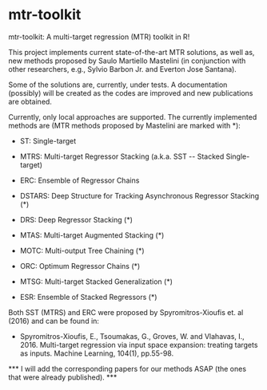 # mtr-toolkit

mtr-toolkit: A multi-target regression (MTR) toolkit in R!

This project implements current state-of-the-art MTR solutions, as well as, new methods proposed by Saulo Martiello Mastelini (in conjunction with other researchers, e.g., Sylvio Barbon Jr. and Everton Jose Santana).

Some of the solutions are, currently, under tests. A documentation (possibly) will be created as the codes are improved and new publications are obtained.

Currently, only local approaches are supported. The currently implemented methods are (MTR methods proposed by Mastelini are marked with \*):

- ST: Single-target

- MTRS: Multi-target Regressor Stacking (a.k.a. SST -- Stacked Single-target)

- ERC: Ensemble of Regressor Chains

- DSTARS: Deep Structure for Tracking Asynchronous Regressor Stacking (\*)

- DRS: Deep Regressor Stacking (\*)

- MTAS: Multi-target Augmented Stacking (\*)

- MOTC: Multi-output Tree Chaining (\*)
- ORC: Optimum Regressor Chains (\*)
- MTSG: Multi-target Stacked Generalization (\*)
- ESR: Ensemble of Stacked Regressors (\*)


Both SST (MTRS) and ERC were proposed by Spyromitros-Xioufis et. al (2016) and can be found in:

- Spyromitros-Xioufis, E., Tsoumakas, G., Groves, W. and Vlahavas, I., 2016. Multi-target regression via input space expansion: treating targets as inputs. Machine Learning, 104(1), pp.55-98.

*** I will add the corresponding papers for our methods ASAP (the ones that were already published). ***
